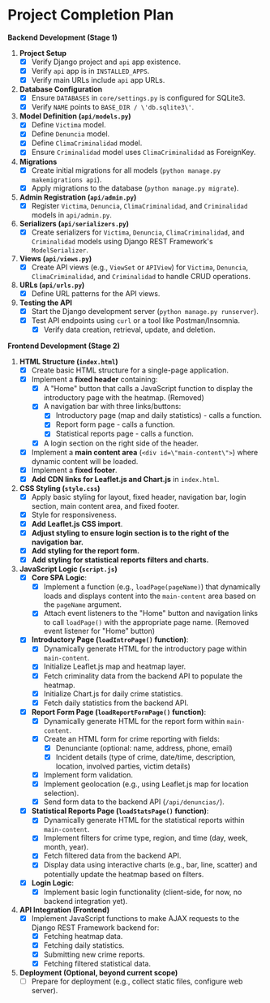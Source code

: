 # Project Completion Plan

**Backend Development (Stage 1)**

1.  **Project Setup**
    *   [x] Verify Django project and `api` app existence.
    *   [x] Verify `api` app is in `INSTALLED_APPS`.
    *   [x] Verify main URLs include `api` app URLs.

2.  **Database Configuration**
    *   [x] Ensure `DATABASES` in `core/settings.py` is configured for SQLite3.
    *   [x] Verify `NAME` points to `BASE_DIR / \'db.sqlite3\'`.

3.  **Model Definition (`api/models.py`)**
    *   [x] Define `Victima` model.
    *   [x] Define `Denuncia` model.
    *   [x] Define `ClimaCriminalidad` model.
    *   [x] Ensure `Criminalidad` model uses `ClimaCriminalidad` as ForeignKey.

4.  **Migrations**
    *   [x] Create initial migrations for all models (`python manage.py makemigrations api`).
    *   [x] Apply migrations to the database (`python manage.py migrate`).

5.  **Admin Registration (`api/admin.py`)**
    *   [x] Register `Victima`, `Denuncia`, `ClimaCriminalidad`, and `Criminalidad` models in `api/admin.py`.

6.  **Serializers (`api/serializers.py`)**
    *   [x] Create serializers for `Victima`, `Denuncia`, `ClimaCriminalidad`, and `Criminalidad` models using Django REST Framework\'s `ModelSerializer`.

7.  **Views (`api/views.py`)**
    *   [x] Create API views (e.g., `ViewSet` or `APIView`) for `Victima`, `Denuncia`, `ClimaCriminalidad`, and `Criminalidad` to handle CRUD operations.

8.  **URLs (`api/urls.py`)**
    *   [x] Define URL patterns for the API views.

9.  **Testing the API**
    *   [x] Start the Django development server (`python manage.py runserver`).
    *   [x] Test API endpoints using `curl` or a tool like Postman/Insomnia.
        *   [x] Verify data creation, retrieval, update, and deletion.

**Frontend Development (Stage 2)**

1.  **HTML Structure (`index.html`)**
    *   [x] Create basic HTML structure for a single-page application.
    *   [x] Implement a **fixed header** containing:
        *   [x] A "Home" button that calls a JavaScript function to display the introductory page with the heatmap. (Removed)
        *   [x] A navigation bar with three links/buttons:
            *   [x] Introductory page (map and daily statistics) - calls a function.
            *   [x] Report form page - calls a function.
            *   [x] Statistical reports page - calls a function.
        *   [x] A login section on the right side of the header.
    *   [x] Implement a **main content area** (`<div id=\"main-content\">`) where dynamic content will be loaded.
    *   [x] Implement a **fixed footer**.
    *   [x] **Add CDN links for Leaflet.js and Chart.js** in `index.html`.

2.  **CSS Styling (`style.css`)**
    *   [x] Apply basic styling for layout, fixed header, navigation bar, login section, main content area, and fixed footer.
    *   [x] Style for responsiveness.
    *   [x] **Add Leaflet.js CSS import**.
    *   [x] **Adjust styling to ensure login section is to the right of the navigation bar.**
    *   [x] **Add styling for the report form.**
    *   [x] **Add styling for statistical reports filters and charts.**

3.  **JavaScript Logic (`script.js`)**
    *   [x] **Core SPA Logic**:
        *   [x] Implement a function (e.g., `loadPage(pageName)`) that dynamically loads and displays content into the `main-content` area based on the `pageName` argument.
        *   [x] Attach event listeners to the "Home" button and navigation links to call `loadPage()` with the appropriate page name. (Removed event listener for "Home" button)
    *   [x] **Introductory Page (`loadIntroPage()` function)**:
        *   [x] Dynamically generate HTML for the introductory page within `main-content`.
        *   [x] Initialize Leaflet.js map and heatmap layer.
        *   [x] Fetch criminality data from the backend API to populate the heatmap.
        *   [x] Initialize Chart.js for daily crime statistics.
        *   [x] Fetch daily statistics from the backend API.
    *   [x] **Report Form Page (`loadReportFormPage()` function)**:
        *   [x] Dynamically generate HTML for the report form within `main-content`.
        *   [x] Create an HTML form for crime reporting with fields:
            *   [x] Denunciante (optional: name, address, phone, email)
            *   [x] Incident details (type of crime, date/time, description, location, involved parties, victim details)
        *   [x] Implement form validation.
        *   [x] Implement geolocation (e.g., using Leaflet.js map for location selection).
        *   [x] Send form data to the backend API (`/api/denuncias/`).
    *   [x] **Statistical Reports Page (`loadStatsPage()` function)**:
        *   [x] Dynamically generate HTML for the statistical reports within `main-content`.
        *   [x] Implement filters for crime type, region, and time (day, week, month, year).
        *   [x] Fetch filtered data from the backend API.
        *   [x] Display data using interactive charts (e.g., bar, line, scatter) and potentially update the heatmap based on filters.
    *   [x] **Login Logic**:
        *   [x] Implement basic login functionality (client-side, for now, no backend integration yet).

4.  **API Integration (Frontend)**
    *   [x] Implement JavaScript functions to make AJAX requests to the Django REST Framework backend for:
        *   [x] Fetching heatmap data.
        *   [x] Fetching daily statistics.
        *   [x] Submitting new crime reports.
        *   [x] Fetching filtered statistical data.

5.  **Deployment (Optional, beyond current scope)**
    *   [ ] Prepare for deployment (e.g., collect static files, configure web server).
